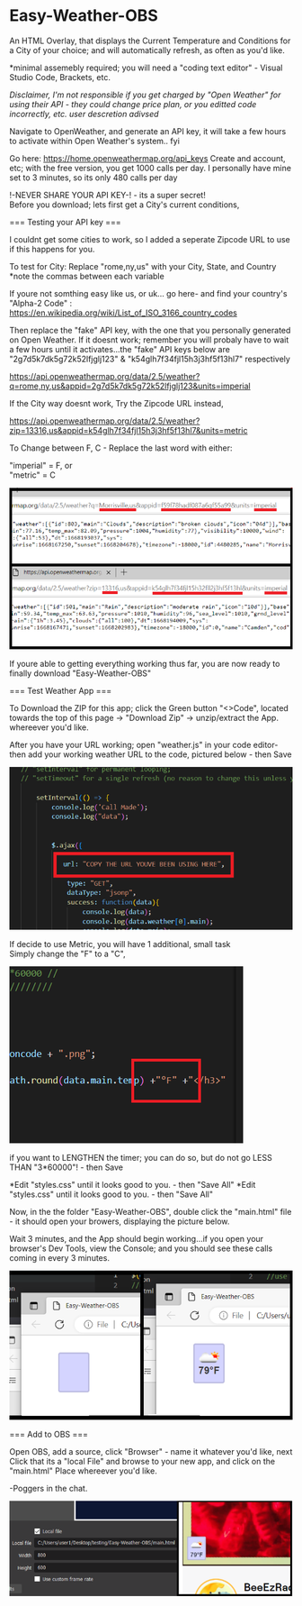 # Easy-Weather-OBS
An HTML Overlay, that displays the Current Temperature and Conditions for a City of your choice; and will automatically refresh, as often as you'd like. 

*minimal assemebly required; you will need a "coding text editor" - Visual Studio Code, Brackets, etc.

*Disclaimer, I'm not responsible if you get charged by "Open Weather" for using their API - they could change price plan, or you editted code incorrectly, etc. user descretion adivsed*

Navigate to OpenWeather, and generate an API key, it will take a few hours to activate within Open Weather's system.. fyi

Go here: https://home.openweathermap.org/api_keys
Create and account, etc; with the free version, you get 1000 calls per day. I personally have mine set to 3 minutes, so its only 480 calls per day

!-NEVER SHARE YOUR API KEY-! - its a super secret!
<br>
Before you download; lets first get a City's current conditions,

=== Testing your API key ===

I couldnt get some cities to work, so I added a seperate Zipcode URL to use if this happens for you.

To test for City:
Replace "rome,ny,us" with your City, State, and Country 
*note the commas between each variable

If youre not somthing easy like us, or uk... go here- 
and find your country's "Alpha-2 Code" : https://en.wikipedia.org/wiki/List_of_ISO_3166_country_codes

Then replace the "fake" API key, with the one that you personally generated on Open Weather.
If it doesnt work; remember you will probaly have to wait a few hours until it activates...the "fake" API keys below are "2g7d5k7dk5g72k52lfjglj123" & "k54glh7f34fjl15h3j3hf5f13hl7" respectively 

https://api.openweathermap.org/data/2.5/weather?q=rome,ny,us&appid=2g7d5k7dk5g72k52lfjglj123&units=imperial

If the City way doesnt work, Try the Zipcode URL instead,

https://api.openweathermap.org/data/2.5/weather?zip=13316,us&appid=k54glh7f34fjl15h3j3hf5f13hl7&units=metric


To Change between F, C - Replace the last word with either:

"imperial" = F, or
<br> "metric" = C

![1pic](./READMEpics/intialURLtest.png)

If youre able to getting everything working thus far, you are now ready to finally download "Easy-Weather-OBS"


=== Test Weather App ===

To Download the ZIP for this app; click the Green button "<>Code", located towards the top of this page -> "Download Zip" -> unzip/extract the App. whereever you'd like.

After you have your URL working; open "weather.js" in your code editor- then add your working weather URL to the code, pictured below - then Save <br>



![2pic](./READMEpics/changeURL.png)

If decide to use Metric, you will have 1 additional, small task<br>
Simply change the "F" to a "C",

![3pic](./READMEpics/f2c.png)


if you want to LENGTHEN the timer; you can do so, but do not go LESS THAN "3*60000"! - then Save <br>

*Edit "styles.css" until it looks good to you. - then "Save All" 
*Edit "styles.css" until it looks good to you. - then "Save All"

Now, in the the folder "Easy-Weather-OBS", double click the "main.html" file - it should open your browers, displaying the picture below. <br>

Wait 3 minutes, and the App should begin working...if you open your browser's Dev Tools, view the Console; and you should see these calls coming in every 3 minutes.

![3pic](./READMEpics/initialResult.png)

=== Add to OBS ===

Open OBS, add a source, click "Browser" - name it whatever you'd like, next
Click that its a "local File" and browse to your new app, and click on the "main.html"
Place whereever you'd like.

-Poggers in the chat. 

![4pic](./READMEpics/finalResult.png)


